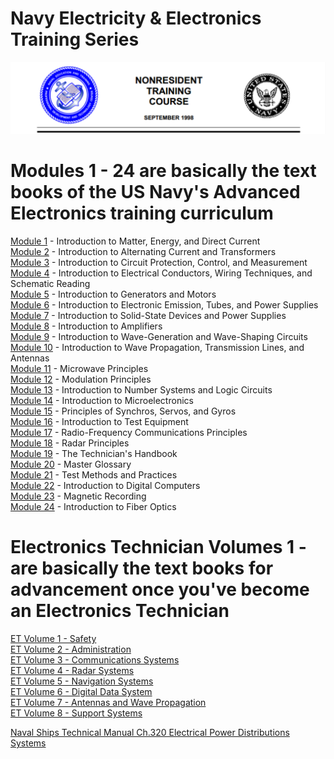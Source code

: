 # Navy Electricity & Electronics Training Series

![NEETS](https://github.com/thinkitdata/neets/blob/master/neets.png)
# Modules 1 - 24 are basically the text books of the US Navy's Advanced Electronics training curriculum
<a href="Mod01 - Matter Energy and DC.pdf">Module 1</a> - Introduction to Matter, Energy, and Direct Current<br /> 
<a href="Mod02 - AC and Transformers.pdf">Module 2</a> -&nbsp;Introduction to Alternating Current and Transformers<br /> 
<a href="Mod03 - Circuit Protection Control and Measurement.pdf">Module 3</a> - Introduction to Circuit Protection, Control, and Measurement<br /> 
<a href="Mod04 - Conductors Wiring and Schematic Reading.pdf">Module 4</a> - Introduction to Electrical Conductors, Wiring Techniques, and Schematic Reading<br /> 
<a href="Mod05 - Generators and Motors.pdf">Module 5</a> - Introduction to Generators and Motors<br /> 
<a href="Mod06 - Electronic Emission Tubes and Power Supplies.pdf">Module 6</a> - Introduction to Electronic Emission, Tubes, and Power Supplies<br /> 
<a href="Mod07 - Solid-State Devices and Power Supplies.pdf">Module 7</a> - Introduction to Solid-State Devices and Power Supplies<br /> <a href="Mod08 - Amplifiers.pdf">Module 8</a> - Introduction to Amplifiers<br /> 
<a href="Mod09 - Wave-Generation and Wave-Shapping Circuits.pdf">Module 9</a> - Introduction to Wave-Generation and Wave-Shaping Circuits<br /> 
<a href="Mod10 - Wave Propagation Transmission Lines and Antennas.pdf">Module 10</a> - Introduction to Wave Propagation, Transmission Lines, and Antennas<br /> 
<a href="Mod11 - Microwave Principles.pdf">Module 11</a> - Microwave Principles<br /> 
<a href="Mod12 - Modulation Principles.pdf">Module 12</a> - Modulation Principles<br /> 
<a href="Mod13 - Number Systems and Logic Circuits.pdf">Module 13</a> - Introduction to Number Systems and Logic Circuits<br /> 
<a href="Mod14 - Microelectronics.pdf">Module 14</a> -&nbsp;Introduction to Microelectronics<br /> 
<a href="Mod15 - Principles of Synchros Servos and Gyros.pdf">Module 15</a> - Principles of Synchros, Servos, and Gyros<br /> 
<a href="Mod16 - Test Equipment.pdf">Module 16</a> - Introduction to Test Equipment<br /> 
<a href="Mod17 - Radio Frequency Communications Principles.pdf">Module 17</a> - Radio-Frequency Communications Principles<br /> 
<a href="Mod18 - Radar Principles.pdf">Module 18</a> - Radar Principles<br /> 
<a href="Mod19 - The Technicians Handbook.pdf">Module 19</a> - The Technician's Handbook<br /> 
<a href="Mod20 - Master Glossary.pdf">Module 20</a> - Master Glossary<br /> 
<a href="Mod21 - Test Methods and Practices.pdf">Module 21</a> - Test Methods and Practices<br /> 
<a href="Mod22 - Digital Computers.pdf">Module 22</a> - Introduction to Digital Computers<br /> 
<a href="Mod23 - Magnetic Recording.pdf">Module 23</a> - Magnetic Recording<br /> 
<a href="Mod24 - Fiber Optics.pdf">Module 24</a> - Introduction to Fiber Optics</p>
# Electronics Technician Volumes 1 -  are basically the text books for advancement once you've become an Electronics Technician
<a href="/ETvols/ET Volume 1 - Safety.pdf">ET Volume 1 - Safety </a><br /> 
<a href="/ETvols/ET Volume 2 - Administration.pdf">ET Volume 2 - Administration </a><br /> 
<a href="/ETvols/ET Volume 3 - Communications Systems.pdf">ET Volume 3 - Communications Systems </a><br /> 
<a href="/ETvols/ET Volume 4 - Radar Systems.pdf">ET Volume 4 - Radar Systems </a><br /> 
<a href="/ETvols/ET Volume 5 - Navigation Systems.pdf">ET Volume 5 - Navigation Systems </a><br /> 
<a href="/ETvols/ET Volume 6 - Digital Data Systems.pdf">ET Volume 6 - Digital Data System</a><br />
<a href="/ETvols/ET Volume 7 - Antennas and Wave Propagation.pdf">ET Volume 7 - Antennas and Wave Propagation</a><br />
<a href="/ETvols/ET Volume 8 - Support Systems.pdf">ET Volume 8 - Support Systems</a><br />
  
<a href="NSTM ch320 Electric Power Distribution Systems.pdf">Naval Ships Technical Manual Ch.320 Electrical Power Distributions Systems</a>
